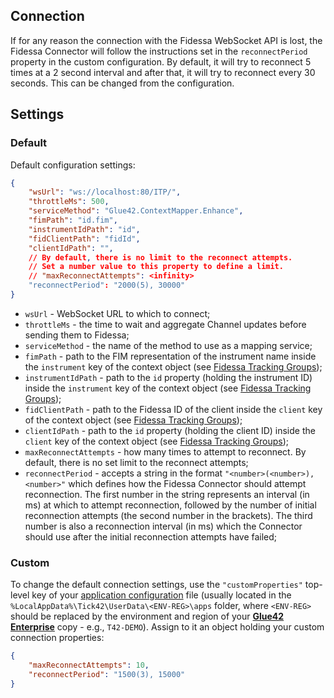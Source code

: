 ## Connection

If for any reason the connection with the Fidessa WebSocket API is lost, the Fidessa Connector will follow the instructions set in the `reconnectPeriod` property in the custom configuration. By default, it will try to reconnect 5 times at a 2 second interval and after that, it will try to reconnect every 30 seconds. This can be changed from the configuration.

## Settings

### Default

Default configuration settings:

```json
{
    "wsUrl": "ws://localhost:80/ITP/",
    "throttleMs": 500,
    "serviceMethod": "Glue42.ContextMapper.Enhance",
    "fimPath": "id.fim",
    "instrumentIdPath": "id",
    "fidClientPath": "fidId", 
    "clientIdPath": "",
    // By default, there is no limit to the reconnect attempts. 
    // Set a number value to this property to define a limit. 
    // "maxReconnectAttempts": <infinity>
    "reconnectPeriod": "2000(5), 30000"
}
```

- `wsUrl` - WebSocket URL to which to connect;
- `throttleMs` - the time to wait and aggregate Channel updates before sending them to Fidessa;
- `serviceMethod` - the name of the method to use as a mapping service;
- `fimPath` - path to the FIM representation of the instrument name inside the `instrument` key of the context object (see [Fidessa Tracking Groups](../fidessa-tracking-groups/index.html));
- `instrumentIdPath` - path to the `id` property (holding the instrument ID) inside the `instrument` key of the context object (see [Fidessa Tracking Groups](../fidessa-tracking-groups/index.html));
- `fidClientPath` - path to the Fidessa ID of the client inside the `client` key of the context object (see [Fidessa Tracking Groups](../fidessa-tracking-groups/index.html));
- `clientIdPath` - path to the `id` property (holding the client ID) inside the `client` key of the context object (see [Fidessa Tracking Groups](../fidessa-tracking-groups/index.html));
- `maxReconnectAttempts` - how many times to attempt to reconnect. By default, there is no set limit to the reconnect attempts;
- `reconnectPeriod` - accepts a string in the format `"<number>(<number>), <number>"` which defines how the Fidessa Connector should attempt reconnection. The first number in the string represents an interval (in ms) at which to attempt reconnection, followed by the number of initial reconnection attempts (the second number in the brackets). The third number is also a reconnection interval (in ms) which the Connector should use after the initial reconnection attempts have failed;

### Custom

To change the default connection settings, use the `"customProperties"` top-level key of your [application configuration](../../../developers/configuration/application/index.html) file (usually located in the `%LocalAppData%\Tick42\UserData\<ENV-REG>\apps` folder, where `<ENV-REG>` should be replaced by the environment and region of your [**Glue42 Enterprise**](https://glue42.com/enterprise/) copy - e.g., `T42-DEMO`). Assign to it an object holding your custom connection properties:

```json
{
    "maxReconnectAttempts": 10,
    "reconnectPeriod": "1500(3), 15000"
}
``` 